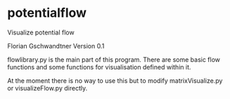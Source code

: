 # potentialflow
Visualize potential flow

Florian Gschwandtner
Version 0.1

flowlibrary.py is the main part of this program. There are some basic flow functions and some functions for visualisation defined within it.

At the moment there is no way to use this but to modify matrixVisualize.py or visualizeFlow.py directly.
